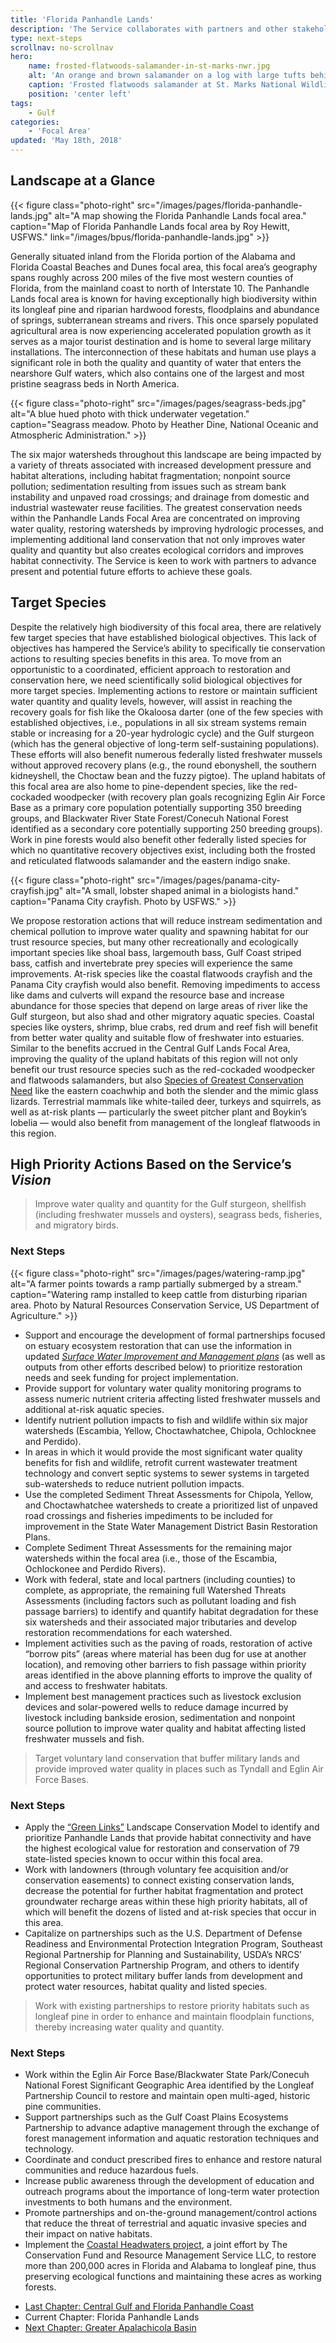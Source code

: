 ```yaml
---
title: 'Florida Panhandle Lands'
description: 'The Service collaborates with partners and other stakeholders to conserve, protect and enhance the fish, wildlife, plants and habitat of the Florida Panhandle region.'
type: next-steps
scrollnav: no-scrollnav
hero:
    name: frosted-flatwoods-salamander-in-st-marks-nwr.jpg
    alt: 'An orange and brown salamander on a log with large tufts behind its eyes.'
    caption: 'Frosted flatwoods salamander at St. Marks National Wildlife Refuge. Photo by US Geological Service.'
    position: 'center left'
tags:
    - Gulf
categories:
    - 'Focal Area'
updated: 'May 18th, 2018'
---
```


## Landscape at a Glance

{{< figure class="photo-right" src="/images/pages/florida-panhandle-lands.jpg" alt="A map showing the Florida Panhandle Lands focal area." caption="Map of Florida Panhandle Lands focal area by Roy Hewitt, USFWS." link="/images/bpus/florida-panhandle-lands.jpg" >}}

Generally situated inland from the Florida portion of the Alabama and Florida Coastal Beaches and Dunes focal area, this focal area’s geography spans roughly across 200 miles of the five most western counties of Florida, from the mainland coast to north of Interstate 10. The Panhandle Lands focal area is known for having exceptionally high biodiversity within its longleaf pine and riparian hardwood forests, floodplains and abundance of springs, subterranean streams and rivers. This once sparsely populated agricultural area is now experiencing accelerated population growth as it serves as a major tourist destination and is home to several large military installations. The interconnection of these habitats and human use plays a significant role in both the quality and quantity of water that enters the nearshore Gulf waters, which also contains one of the largest and most pristine seagrass beds in North America.

{{< figure class="photo-right" src="/images/pages/seagrass-beds.jpg" alt="A blue hued photo with thick underwater vegetation." caption="Seagrass meadow. Photo by Heather Dine, National Oceanic and Atmospheric Administration." >}}

The six major watersheds throughout this landscape are being impacted by a variety of threats associated with increased development pressure and habitat alterations, including habitat fragmentation; nonpoint source pollution; sedimentation resulting from issues such as stream bank instability and unpaved road crossings; and drainage from domestic and industrial wastewater reuse facilities. The greatest conservation needs within the Panhandle Lands Focal Area are concentrated on improving water quality, restoring watersheds by improving hydrologic processes, and implementing additional land conservation that not only improves water quality and quantity but also creates ecological corridors and improves habitat connectivity. The Service is keen to work with partners to advance present and potential future efforts to achieve these goals.

## Target Species

Despite the relatively high biodiversity of this focal area, there are relatively few target species that have established biological objectives. This lack of objectives has hampered the Service’s ability to specifically tie conservation actions to resulting species benefits in this area. To move from an opportunistic to a coordinated, efficient approach to restoration and conservation here, we need scientifically solid biological objectives for more target species. Implementing actions to restore or maintain sufficient water quantity and quality levels, however, will assist in reaching the recovery goals for fish like the Okaloosa darter (one of the few species with established objectives, i.e., populations in all six stream systems remain stable or increasing for a 20-year hydrologic cycle) and the Gulf sturgeon (which has the general objective of long-term self-sustaining populations). These efforts will also benefit numerous federally listed freshwater mussels without approved recovery plans (e.g., the round ebonyshell, the southern kidneyshell, the Choctaw bean and the fuzzy pigtoe). The upland habitats of this focal area are also home to pine-dependent species, like the red-cockaded woodpecker (with recovery plan goals recognizing Eglin Air Force Base as a primary core population potentially supporting 350 breeding groups, and Blackwater River State Forest/Conecuh National Forest identified as a secondary core potentially supporting 250 breeding groups). Work in pine forests would also benefit other federally listed species for which no quantitative recovery objectives exist, including both the frosted and reticulated flatwoods salamander and the eastern indigo snake.

{{< figure class="photo-right" src="/images/pages/panama-city-crayfish.jpg" alt="A small, lobster shaped animal in a biologists hand." caption="Panama City crayfish. Photo by USFWS." >}}

We propose restoration actions that will reduce instream sedimentation and chemical pollution to improve water quality and spawning habitat for our trust resource species, but many other recreationally and ecologically important species like shoal bass, largemouth bass, Gulf Coast striped bass, catfish and invertebrate prey species will experience the same improvements. At-risk species like the coastal flatwoods crayfish and the Panama City crayfish would also benefit. Removing impediments to access like dams and culverts will expand the resource base and increase abundance for those species that depend on large areas of river like the Gulf sturgeon, but also shad and other migratory aquatic species. Coastal species like oysters, shrimp, blue crabs, red drum and reef fish will benefit from better water quality and suitable flow of freshwater into estuaries. Similar to the benefits accrued in the Central Gulf Lands Focal Area, improving the quality of the upland habitats of this region will not only benefit our trust resource species such as the red-cockaded woodpecker and flatwoods salamanders, but also [Species of Greatest Conservation Need](http://myfwc.com/media/2652455/Chapter3_SGCN.pdf) like the eastern coachwhip and both the slender and the mimic glass lizards. Terrestrial mammals like white-tailed deer, turkeys and squirrels, as well as at-risk plants — particularly the sweet pitcher plant and Boykin’s lobelia — would also benefit from management of the longleaf flatwoods in this region.

## High Priority Actions Based on the Service’s _Vision_

> Improve water quality and quantity for the Gulf sturgeon, shellfish (including freshwater mussels and oysters), seagrass beds, fisheries, and migratory birds.

### Next Steps

{{< figure class="photo-right" src="/images/pages/watering-ramp.jpg" alt="A farmer points towards a ramp partially submerged by a stream." caption="Watering ramp installed to keep cattle from disturbing riparian area. Photo by Natural Resources Conservation Service, US Department of Agriculture." >}}

*   Support and encourage the development of formal partnerships focused on estuary ecosystem restoration that can use the information in updated [*Surface Water Improvement and Management plans*](http://www.nwfwater.com/Water-Resources/SWIM/SWIM-Plan-Updates) (as well as outputs from other efforts described below) to prioritize restoration needs and seek funding for project implementation.
*   Provide support for voluntary water quality monitoring programs to assess numeric nutrient criteria affecting listed freshwater mussels and additional at-risk aquatic species.
*   Identify nutrient pollution impacts to fish and wildlife within six major watersheds (Escambia, Yellow, Choctawhatchee, Chipola, Ochlocknee and Perdido).
*   In areas in which it would provide the most significant water quality benefits for fish and wildlife, retrofit current wastewater treatment technology and convert septic systems to sewer systems in targeted sub-watersheds to reduce nutrient pollution impacts.
*   Use the completed Sediment Threat Assessments for Chipola, Yellow, and Choctawhatchee watersheds to create a prioritized list of unpaved road crossings and fisheries impediments to be included for improvement in the State Water Management District Basin Restoration Plans.
*   Complete Sediment Threat Assessments for the remaining major watersheds within the focal area (i.e., those of the Escambia, Ochlockonee and Perdido Rivers).
*   Work with federal, state and local partners (including counties) to complete, as appropriate, the remaining full Watershed Threats Assessments (including factors such as pollutant loading and fish passage barriers) to identify and quantify habitat degradation for these six watersheds and their associated major tributaries and develop restoration recommendations for each watershed.
*   Implement activities such as the paving of roads, restoration of active “borrow pits” (areas where material has been dug for use at another location), and removing other barriers to fish passage within priority areas identified in the above planning efforts to improve the quality of and access to freshwater habitats.
*   Implement best management practices such as livestock exclusion devices and solar-powered wells to reduce damage incurred by livestock including bankside erosion, sedimentation and nonpoint source pollution to improve water quality and habitat affecting listed freshwater mussels and fish.

> Target voluntary land conservation that buffer military lands and provide improved water quality in places such as Tyndall and Eglin Air Force Bases.

### Next Steps

*   Apply the [“Green Links”](http://www.fws.gov/panamacity/greenlinks.html) Landscape Conservation Model to identify and prioritize Panhandle Lands that provide habitat connectivity and have the highest ecological value for restoration and conservation of 79 state-listed species known to occur within this focal area.
*   Work with landowners (through voluntary fee acquisition and/or conservation easements) to connect existing conservation lands, decrease the potential for further habitat fragmentation and protect groundwater recharge areas within these high priority habitats, all of which will benefit the dozens of listed and at-risk species that occur in this area.
*   Capitalize on partnerships such as the U.S. Department of Defense Readiness and Environmental Protection Integration Program, Southeast Regional Partnership for Planning and Sustainability, USDA’s NRCS’ Regional Conservation Partnership Program, and others to identify opportunities to protect military buffer lands from development and protect water resources, habitat quality and listed species.

> Work with existing partnerships to restore priority habitats such as longleaf pine in order to enhance and maintain floodplain functions, thereby increasing water quality and quantity.

### Next Steps

*   Work within the Eglin Air Force Base/Blackwater State Park/Conecuh National Forest Significant Geographic Area identified by the Longleaf Partnership Council to restore and maintain open multi-aged, historic pine communities.
*   Support partnerships such as the Gulf Coast Plains Ecosystems Partnership to advance adaptive management through the exchange of forest management information and aquatic restoration techniques and technology.
*   Coordinate and conduct prescribed fires to enhance and restore natural communities and reduce hazardous fuels.
*   Increase public awareness through the development of education and outreach programs about the importance of long-term water protection investments to both humans and the environment.
*   Promote partnerships and on-the-ground management/control actions that reduce the threat of terrestrial and aquatic invasive species and their impact on native habitats.
*   Implement the [Coastal Headwaters project](http://www.conservationfund.org/projects/coastal-headwaters-forest-longleaf-conservation-and-restoration), a joint effort by The Conservation Fund and Resource Management Service LLC, to restore more than 200,000 acres in Florida and Alabama to longleaf pine, thus preserving ecological functions and maintaining these acres as working forests.

<ul class="chapter-links">
  <li class="last-chapter"><a href="../central-gulf-and-florida-panhandle-coast">Last Chapter: Central Gulf and Florida Panhandle Coast</a></li>
  <li class="current-chapter"><span>Current Chapter: Florida Panhandle Lands</span></li>
  <li class="next-chapter"><a href="../greater-apalachicola-basin">Next Chapter: Greater Apalachicola Basin</a></li>
</ul>
